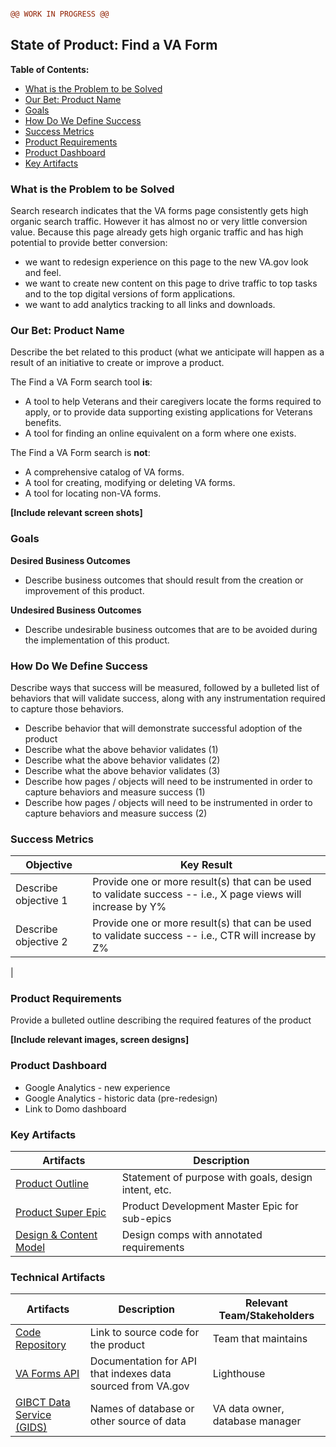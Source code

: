 ```diff

@@ WORK IN PROGRESS @@

```

## State of Product: Find a VA Form

**Table of Contents:**

  * [What is the Problem to be Solved](#what-is-the-problem-to-be-solved)
  * [Our Bet: Product Name](#our-bet-product-name)
  * [Goals](#goals)
  * [How Do We Define Success](#how-do-we-define-success)
  * [Success Metrics](#success-metrics)
  * [Product Requirements](#product-requirements)
  * [Product Dashboard](#product-dashboard)
  * [Key Artifacts](#key-artifacts)

### What is the Problem to be Solved

Search research indicates that the VA forms page consistently gets high organic search traffic. However it has almost no or very little conversion value. Because this page already gets high organic traffic and has high potential to provide better conversion:

- we want to redesign experience on this page to the new VA.gov look and feel.
- we want to create new content on this page to drive traffic to top tasks and to the top digital versions of form applications.
- we want to add analytics tracking to all links and downloads.

### Our Bet: Product Name

Describe the bet related to this product (what we anticipate will happen as a result of an initiative to create or improve a product. 

The Find a VA Form search tool **is**:

 - A tool to help Veterans and their caregivers locate the forms required to apply, or to provide data supporting existing applications for Veterans benefits.
 - A tool for finding an online equivalent on a form where one exists.
 
The Find a VA Form search is **not**:
- A comprehensive catalog of VA forms.
- A tool for creating, modifying or deleting VA forms.
- A tool for locating non-VA forms.

**[Include relevant screen shots]**

### Goals

**Desired Business Outcomes**
 - Describe business outcomes that should result from the creation or improvement of this product.

**Undesired Business Outcomes**
- Describe undesirable business outcomes that are to be avoided during the implementation of this product.

### How Do We Define Success 

Describe ways that success will be measured, followed by a bulleted list of behaviors that will validate success, along with any instrumentation required to capture those behaviors.
    
 - Describe behavior that will demonstrate successful adoption of the product
 - Describe what the above behavior validates (1)
 - Describe what the above behavior validates (2)
 - Describe what the above behavior validates (3)
 - Describe how pages / objects will need to be instrumented in order to capture behaviors and measure success (1)
 - Describe how pages / objects will need to be instrumented in order to capture behaviors and measure success (2)

### Success Metrics

|Objective  | Key Result |
|--|--|
|Describe objective 1 | Provide one or more result(s) that can be used to validate success -- i.e., X page views will increase by Y%  |
|Describe objective 2  | Provide one or more result(s) that can be used to validate success -- i.e., CTR will increase by Z% |
|                                                                                      


### Product Requirements
Provide a bulleted outline describing the required features of the product
    
**[Include relevant images, screen designs]**

### Product Dashboard

- Google Analytics - new experience
- Google Analytics - historic data (pre-redesign)
- Link to Domo dashboard

### Key Artifacts

|Artifacts  | Description |
|--|--|
|[Product Outline](https://github.com/department-of-veterans-affairs/va.gov-team/blob/master/products/find-va-forms-redesign/README.md)| Statement of purpose with goals, design intent, etc.| 
|[Product Super Epic](https://app.zenhub.com/workspaces/vsp-5cedc9cce6e3335dc5a49fc4/issues/department-of-veterans-affairs/va.gov-team/4621) | Product Development Master Epic for sub-epics|
|[Design & Content Model](https://github.com/department-of-veterans-affairs/va.gov-team/blob/master/products/content/tier-2-content-IA-and-design/campaign-landing-page-templates/content-requirements-spec/CLP-Maximal-markup-updated-060320.pdf)| Design comps with annotated requirements |

### Technical Artifacts

|Artifacts  | Description | Relevant Team/Stakeholders
|--|--|--|
|[Code Repository](https://github.com/department-of-veterans-affairs/va.gov-team/edit/master/products/content/tier-2-content-IA-and-design/campaign-landing-page-templates/README.md)| Link to source code for the product| Team that maintains
|[VA Forms API](https://app.zenhub.com/workspaces/vsp-5cedc9cce6e3335dc5a49fc4/issues/department-of-veterans-affairs/va.gov-team/4621) | Documentation for API that indexes data sourced from VA.gov  | Lighthouse
|[GIBCT Data Service (GIDS)](https://github.com/department-of-veterans-affairs/gibct-data-service/blob/master/README.md)| Names of database or other source of data |VA data owner, database manager
